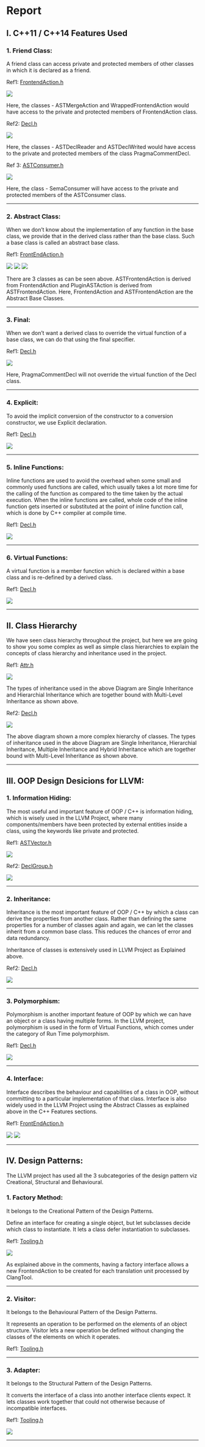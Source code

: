 # Report
## I. C++11 / C++14 Features Used
### 1. Friend Class:
A friend class can access private and protected members of other classes in which it is declared as a friend.

Ref1: [FrontendAction.h](https://github.com/llvm/llvm-project/blob/main/clang/include/clang/Frontend/FrontendAction.h)

![](Images/1.png)

Here, the classes - ASTMergeAction and WrappedFrontendAction would have access to the private and protected members of FrontendAction class.

Ref2: [Decl.h](https://github.com/llvm/llvm-project/blob/main/clang/include/clang/AST/Decl.h)

![](Images/2.png)

Here, the classes - ASTDeclReader and ASTDeclWrited would have access to the private and protected members of the class PragmaCommentDecl.


Ref 3: [ASTConsumer.h](https://github.com/llvm/llvm-project/blob/main/clang/include/clang/AST/ASTConsumer.h)

![](Images/3.png)

Here, the class - SemaConsumer will have access to the private and protected members of the ASTConsumer class.

---------------------------------------------------------------------------------------------------------------------------------------------------

### 2. Abstract Class:
When we don’t know about the implementation of any function in the base class, we provide that in the derived class rather than the base class. Such a base class is called an abstract base class.

Ref1: [FrontEndAction.h](https://github.com/llvm/llvm-project/blob/main/clang/include/clang/Frontend/FrontendAction.h)

![](Images/4.png)
![](Images/5.png)
![](Images/6.png)

There are 3 classes as can be seen above. ASTFrontendAction is derived from FrontendAction and PluginASTAction is derived from ASTFrontendAction.
Here, FrontendAction and ASTFrontendAction are the Abstract Base Classes.

---------------------------------------------------------------------------------------------------------------------------------------------------

### 3. Final:
When we don’t want a derived class to override the virtual function of a base class, we can do that using the final specifier.

Ref1: [Decl.h](https://github.com/llvm/llvm-project/blob/main/clang/include/clang/AST/Decl.h)

![](Images/7.png)

Here, PragmaCommentDecl will not override the virtual function of the Decl class.

---------------------------------------------------------------------------------------------------------------------------------------------------

### 4. Explicit:
To avoid the implicit conversion of the constructor to a conversion constructor, we use Explicit declaration.

Ref1: [Decl.h](https://github.com/llvm/llvm-project/blob/main/clang/include/clang/AST/Decl.h)

![](Images/8.png)

---------------------------------------------------------------------------------------------------------------------------------------------------

### 5. Inline Functions:
Inline functions are used to avoid the overhead when some small and commonly used functions are called, which usually takes a lot more time for the calling of the function as compared to the time taken by the actual execution.
When the inline functions are called, whole code of the inline function gets inserted or substituted at the point of inline function call, which is done by C++ compiler at compile time.

Ref1: [Decl.h](https://github.com/llvm/llvm-project/blob/main/clang/include/clang/AST/Decl.h)

![](Images/9.png)

---------------------------------------------------------------------------------------------------------------------------------------------------

### 6. Virtual Functions:
A virtual function is a member function which is declared within a base class and is re-defined by a derived class.

Ref1: [Decl.h](https://github.com/llvm/llvm-project/blob/main/clang/include/clang/AST/Decl.h)

![](Images/10.png)

---------------------------------------------------------------------------------------------------------------------------------------------------

## II. Class Hierarchy
We have seen class hierarchy throughout the project, but here we are going to show you some complex as well as simple class hierarchies to explain the concepts of class hierarchy and inheritance used in the project.

Ref1: [Attr.h](https://github.com/llvm/llvm-project/blob/main/clang/include/clang/AST/Attr.h)

![](Images/11.png)

The types of inheritance used in the above Diagram are Single Inheritance and Hierarchial Inheritance which are together bound with Multi-Level Inheritance as shown above.

Ref2: [Decl.h](https://github.com/llvm/llvm-project/blob/main/clang/include/clang/AST/Decl.h)

![](Images/12.png)

The above diagram shown a more complex hierarchy of classes.
The types of inheritance used in the above Diagram are Single Inheritance, Hierarchial Inheritance, Multiple Inheritance and Hybrid Inheritance which are together bound with Multi-Level Inheritance as shown above.

---------------------------------------------------------------------------------------------------------------------------------------------------

## III. OOP Design Desicions for LLVM:
### 1. Information Hiding:
The most useful and important feature of OOP / C++ is information hiding, which is wisely used in the LLVM Project, where many components/members have been protected by external entities inside a class, using the keywords like private and protected.

Ref1: [ASTVector.h](https://github.com/llvm/llvm-project/blob/main/clang/include/clang/AST/ASTVector.h)

![](Images/13.png)


Ref2: 
[DeclGroup.h](https://github.com/llvm/llvm-project/blob/main/clang/include/clang/AST/DeclGroup.h)

![](Images/14.png)

---------------------------------------------------------------------------------------------------------------------------------------------------

### 2. Inheritance:
Inheritance is the most important feature of OOP / C++ by which a class can derive the properties from another class. Rather than defining the same properties for a number of classes again and again, we can let the classes inherit from a common base class.
This reduces the chances of error and data redundancy.

Inheritance of classes is extensively used in LLVM Project as Explained above.

Ref2: [Decl.h](https://github.com/llvm/llvm-project/blob/main/clang/include/clang/AST/Decl.h)

![](Images/12.png)

---------------------------------------------------------------------------------------------------------------------------------------------------

### 3. Polymorphism:
Polymorphism is another important feature of OOP by which we can have an object or a class having multiple forms.
In the LLVM project, polymorphism is used in the form of Virtual Functions, which comes under the category of Run Time polymorphism.

Ref1: [Decl.h](https://github.com/llvm/llvm-project/blob/main/clang/include/clang/AST/Decl.h)

![](Images/10.png)

---------------------------------------------------------------------------------------------------------------------------------------------------

### 4. Interface:
Interface describes the behaviour and capabilities of a class in OOP, without committing to a particular implementation of that class.
Interface is also widely used in the LLVM Project using the Abstract Classes as explained above in the C++ Features sections.

Ref1: [FrontEndAction.h](https://github.com/llvm/llvm-project/blob/main/clang/include/clang/Frontend/FrontendAction.h)

![](Images/4.png)
![](Images/5.png)

---------------------------------------------------------------------------------------------------------------------------------------------------

## IV. Design Patterns:
The LLVM project has used all the 3 subcategories of the design pattern viz Creational, Structural and Behavioural.

### 1. Factory Method:
It belongs to the Creational Pattern of the Design Patterns.

Define an interface for creating a single object, but let subclasses decide which class to instantiate. It lets a class defer instantiation to subclasses.


Ref1: [Tooling.h](https://github.com/llvm/llvm-project/blob/main/clang/include/clang/Tooling/Tooling.h)

![](Images/15.png)

As explained above in the comments, having a factory interface allows a new FrontendAction to be created for each translation unit processed by ClangTool.

---------------------------------------------------------------------------------------------------------------------------------------------------

### 2. Visitor:
It belongs to the Behavioural Pattern of the Design Patterns.

It represents an operation to be performed on the elements of an object structure. Visitor lets a new operation be defined without changing the classes of the elements on which it operates.

Ref1: [Tooling.h](https://github.com/llvm/llvm-project/blob/main/clang/include/clang/Tooling/Tooling.h)

---------------------------------------------------------------------------------------------------------------------------------------------------

### 3. Adapter: 
It belongs to the Structural Pattern of the Design Patterns.

It converts the interface of a class into another interface clients expect. It lets classes work together that could not otherwise because of incompatible interfaces.

Ref1: [Tooling.h](https://github.com/llvm/llvm-project/blob/main/clang/include/clang/Tooling/Tooling.h)

![](Images/17.png)

---------------------------------------------------------------------------------------------------------------------------------------------------

